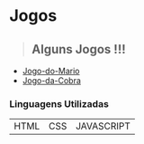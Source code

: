 # Jogos
><h2>Alguns Jogos !!!</h2>
+ <a href = "https://eduardooliveiras.github.io/Jogos/jogo-do-mario/index.html">Jogo-do-Mario</a> <br>
+ <a href = "https://eduardooliveiras.github.io/Jogos/jogo-da-cobra/index.html">Jogo-da-Cobra</a>
### Linguagens Utilizadas
<table>
  <tr>
  <td>HTML</td>
  <td>CSS</td>
  <td>JAVASCRIPT</td>
